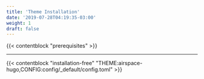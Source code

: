 ```yaml
---
title: 'Theme Installation'
date: '2019-07-28T04:19:35-03:00'
weight: 1
draft: false
---
```


{{< contentblock "prerequisites" >}}

---

{{< contentblock "installation-free" "THEME:airspace-hugo,CONFIG:config/_default/config.toml" >}}
